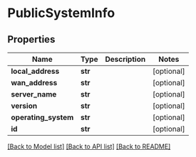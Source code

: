 # PublicSystemInfo

## Properties
Name | Type | Description | Notes
------------ | ------------- | ------------- | -------------
**local_address** | **str** |  | [optional] 
**wan_address** | **str** |  | [optional] 
**server_name** | **str** |  | [optional] 
**version** | **str** |  | [optional] 
**operating_system** | **str** |  | [optional] 
**id** | **str** |  | [optional] 

[[Back to Model list]](../README.md#documentation-for-models) [[Back to API list]](../README.md#documentation-for-api-endpoints) [[Back to README]](../README.md)

